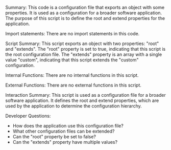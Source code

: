 Summary:
This code is a configuration file that exports an object with some properties. It is used as a configuration for a broader software application. The purpose of this script is to define the root and extend properties for the application.

Import statements:
There are no import statements in this code.

Script Summary:
This script exports an object with two properties: "root" and "extends". The "root" property is set to true, indicating that this script is the root configuration file. The "extends" property is an array with a single value "custom", indicating that this script extends the "custom" configuration.

Internal Functions:
There are no internal functions in this script.

External Functions:
There are no external functions in this script.

Interaction Summary:
This script is used as a configuration file for a broader software application. It defines the root and extend properties, which are used by the application to determine the configuration hierarchy.

Developer Questions:
- How does the application use this configuration file?
- What other configuration files can be extended?
- Can the "root" property be set to false?
- Can the "extends" property have multiple values?
